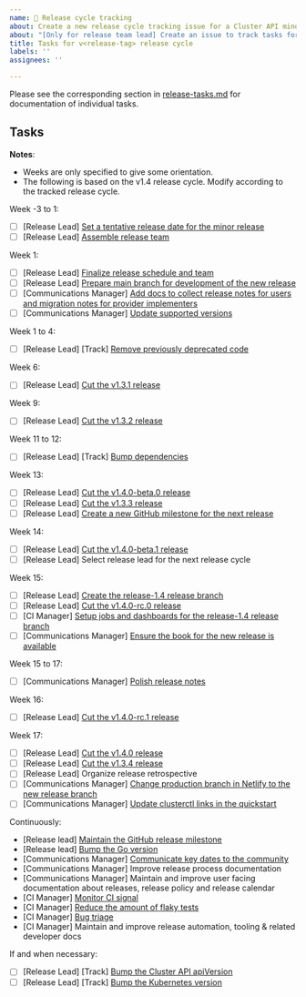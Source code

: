 ```yaml
---
name: 🚋 Release cycle tracking
about: Create a new release cycle tracking issue for a Cluster API minor release
about: "[Only for release team lead] Create an issue to track tasks for a Cluster API minor release."
title: Tasks for v<release-tag> release cycle
labels: ''
assignees: ''

---
```


Please see the corresponding section in [release-tasks.md](https://github.com/kubernetes-sigs/cluster-api/blob/main/docs/release/release-tasks.md) for documentation of individual tasks.  

## Tasks

**Notes**:
* Weeks are only specified to give some orientation.
* The following is based on the v1.4 release cycle. Modify according to the tracked release cycle.

Week -3 to 1:
* [ ] [Release Lead] [Set a tentative release date for the minor release](https://github.com/kubernetes-sigs/cluster-api/blob/main/docs/release/release-tasks.md#set-a-tentative-release-date-for-the-minor-release)
* [ ] [Release Lead] [Assemble release team](https://github.com/kubernetes-sigs/cluster-api/blob/main/docs/release/release-tasks.md#assemble-release-team)

Week 1:
* [ ] [Release Lead] [Finalize release schedule and team](https://github.com/kubernetes-sigs/cluster-api/blob/main/docs/release/release-tasks.md#finalize-release-schedule-and-team)
* [ ] [Release Lead] [Prepare main branch for development of the new release](https://github.com/kubernetes-sigs/cluster-api/blob/main/docs/release/release-tasks.md#prepare-main-branch-for-development-of-the-new-release)
* [ ] [Communications Manager] [Add docs to collect release notes for users and migration notes for provider implementers](https://github.com/kubernetes-sigs/cluster-api/blob/main/docs/release/release-tasks.md#add-docs-to-collect-release-notes-for-users-and-migration-notes-for-provider-implementers)
* [ ] [Communications Manager] [Update supported versions](https://github.com/kubernetes-sigs/cluster-api/blob/main/docs/release/release-tasks.md#update-supported-versions)

Week 1 to 4:
* [ ] [Release Lead] [Track] [Remove previously deprecated code](https://github.com/kubernetes-sigs/cluster-api/blob/main/docs/release/release-tasks.md#track-remove-previously-deprecated-code)

Week 6:
* [ ] [Release Lead] [Cut the v1.3.1 release](https://github.com/kubernetes-sigs/cluster-api/blob/main/docs/release/release-tasks.md#repeatedly-cut-a-release)

Week 9:
* [ ] [Release Lead] [Cut the v1.3.2 release](https://github.com/kubernetes-sigs/cluster-api/blob/main/docs/release/release-tasks.md#repeatedly-cut-a-release)

Week 11 to 12:
* [ ] [Release Lead] [Track] [Bump dependencies](https://github.com/kubernetes-sigs/cluster-api/blob/main/docs/release/release-tasks.md#track-bump-dependencies)

Week 13:
* [ ] [Release Lead] [Cut the v1.4.0-beta.0 release](https://github.com/kubernetes-sigs/cluster-api/blob/main/docs/release/release-tasks.md#repeatedly-cut-a-release)
* [ ] [Release Lead] [Cut the v1.3.3 release](https://github.com/kubernetes-sigs/cluster-api/blob/main/docs/release/release-tasks.md#repeatedly-cut-a-release)
* [ ] [Release Lead] [Create a new GitHub milestone for the next release](https://github.com/kubernetes-sigs/cluster-api/blob/main/docs/release/release-tasks.md#create-a-new-github-milestone-for-the-next-release)

Week 14:
* [ ] [Release Lead] [Cut the v1.4.0-beta.1 release](https://github.com/kubernetes-sigs/cluster-api/blob/main/docs/release/release-tasks.md#repeatedly-cut-a-release)
* [ ] [Release Lead] Select release lead for the next release cycle

Week 15:
* [ ] [Release Lead] [Create the release-1.4 release branch](https://github.com/kubernetes-sigs/cluster-api/blob/main/docs/release/release-tasks.md#create-a-release-branch)
* [ ] [Release Lead] [Cut the v1.4.0-rc.0 release](https://github.com/kubernetes-sigs/cluster-api/blob/main/docs/release/release-tasks.md#repeatedly-cut-a-release)
* [ ] [CI Manager] [Setup jobs and dashboards for the release-1.4 release branch](https://github.com/kubernetes-sigs/cluster-api/blob/main/docs/release/release-tasks.md#setup-jobs-and-dashboards-for-a-new-release-branch)
* [ ] [Communications Manager] [Ensure the book for the new release is available](https://github.com/kubernetes-sigs/cluster-api/blob/main/docs/release/release-tasks.md#ensure-the-book-for-the-new-release-is-available)

Week 15 to 17:
* [ ] [Communications Manager] [Polish release notes](https://github.com/kubernetes-sigs/cluster-api/blob/main/docs/release/release-tasks.md#polish-release-notes)

Week 16:
* [ ] [Release Lead] [Cut the v1.4.0-rc.1 release](https://github.com/kubernetes-sigs/cluster-api/blob/main/docs/release/release-tasks.md#repeatedly-cut-a-release)

Week 17:
* [ ] [Release Lead] [Cut the v1.4.0 release](https://github.com/kubernetes-sigs/cluster-api/blob/main/docs/release/release-tasks.md#repeatedly-cut-a-release)
* [ ] [Release Lead] [Cut the v1.3.4 release](https://github.com/kubernetes-sigs/cluster-api/blob/main/docs/release/release-tasks.md#repeatedly-cut-a-release)
* [ ] [Release Lead] Organize release retrospective
* [ ] [Communications Manager] [Change production branch in Netlify to the new release branch](https://github.com/kubernetes-sigs/cluster-api/blob/main/docs/release/release-tasks.md#change-production-branch-in-netlify-to-the-new-release-branch)
* [ ] [Communications Manager] [Update clusterctl links in the quickstart](https://github.com/kubernetes-sigs/cluster-api/blob/main/docs/release/release-tasks.md#update-clusterctl-links-in-the-quickstart)

Continuously:
* [Release lead] [Maintain the GitHub release milestone](https://github.com/kubernetes-sigs/cluster-api/blob/main/docs/release/release-tasks.md#continuously-maintain-the-github-release-milestone)
* [Release lead] [Bump the Go version](https://github.com/kubernetes-sigs/cluster-api/blob/main/docs/release/release-tasks.md#continuously-bump-the-go-version)
* [Communications Manager] [Communicate key dates to the community](https://github.com/kubernetes-sigs/cluster-api/blob/main/docs/release/release-tasks.md#continuously-communicate-key-dates-to-the-community)
* [Communications Manager] Improve release process documentation
* [Communications Manager] Maintain and improve user facing documentation about releases, release policy and release calendar
* [CI Manager] [Monitor CI signal](https://github.com/kubernetes-sigs/cluster-api/blob/main/docs/release/release-tasks.md#continuously-monitor-ci-signal)
* [CI Manager] [Reduce the amount of flaky tests](https://github.com/kubernetes-sigs/cluster-api/blob/main/docs/release/release-tasks.md#continuously-reduce-the-amount-of-flaky-tests)
* [CI Manager] [Bug triage](https://github.com/kubernetes-sigs/cluster-api/blob/main/docs/release/release-tasks.md#continuously-bug-triage)
* [CI Manager] Maintain and improve release automation, tooling & related developer docs

If and when necessary:
* [ ] [Release Lead] [Track] [Bump the Cluster API apiVersion](https://github.com/kubernetes-sigs/cluster-api/blob/main/docs/release/release-tasks.md#optional-track-bump-the-cluster-api-apiversion)
* [ ] [Release Lead] [Track] [Bump the Kubernetes version](https://github.com/kubernetes-sigs/cluster-api/blob/main/docs/release/release-tasks.md#optional-track-bump-the-kubernetes-version)
